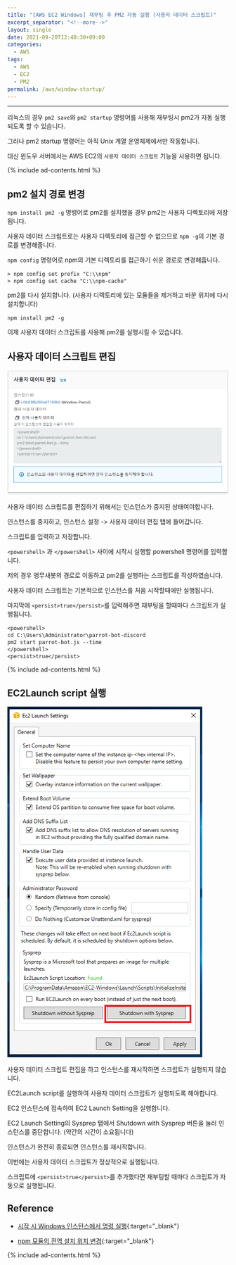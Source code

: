 ```yaml
---
title: "[AWS EC2 Windows] 재부팅 후 PM2 자동 실행 (사용자 데이터 스크립트)"
excerpt_separator: "<!--more-->"
layout: single
date: 2021-09-20T12:40:30+09:00
categories:
  - AWS
tags:
  - AWS
  - EC2
  - PM2
permalink: /aws/window-startup/
---
```

---
리눅스의 경우 `pm2 save`와 `pm2 startup` 명령어를 사용해 재부팅시 pm2가 자동 실행되도록 할 수 있습니다.

그러나 pm2 startup 명령어는 아직 Unix 계열 운영체제에서만 작동합니다.

대신 윈도우 서버에서는 AWS EC2의 `사용자 데이터 스크립트` 기능을 사용하면 됩니다.
<!--more-->

{% include ad-contents.html %}

## pm2 설치 경로 변경

`npm install pm2 -g` 명령어로 pm2를 설치했을 경우 pm2는 사용자 디렉토리에 저장됩니다.

사용자 데이터 스크립트로는 사용자 디렉토리에 접근할 수 없으므로 `npm -g`의 기본 경로를 변경해줍니다.

`npm config` 명령어로 npm의 기본 디렉토리를 접근하기 쉬운 경로로 변경해줍니다.

```
> npm config set prefix "C:\\npm"
> npm config set cache "C:\\npm-cache"
```

pm2를 다시 설치합니다. (사용자 디렉토리에 있는 모듈들을 제거하고 바꾼 위치에 다시 설치합니다)

```
npm install pm2 -g
```

이제 사용자 데이터 스크립트를 사용해 pm2를 실행시킬 수 있습니다.

## 사용자 데이터 스크립트 편집

![User Data Script](/assets/post-images/window-startup/user-data.png)

사용자 데이터 스크립트를 편집하기 위해서는 인스턴스가 중지된 상태여야합니다.

인스턴스를 중지하고, 인스턴스 설정 -> 사용자 데이터 편집 탭에 들어갑니다.

스크립트를 입력하고 저장합니다.

`<powershell>` 과 `</powershell>` 사이에 시작시 실행할 powershell 명령어를 입력합니다.

저의 경우 앵무새봇의 경로로 이동하고 pm2를 실행하는 스크립트를 작성하였습니다.

사용자 데이터 스크립트는 기본적으로 인스턴스를 처음 시작할때에만 실행됩니다.

마지막에 `<persist>true</persist>`를 입력해주면 재부팅을 할때마다 스크립트가 실행됩니다.

```
<powershell>
cd C:\Users\Administrator\parrot-bot-discord
pm2 start parrot-bot.js --time
</powershell>
<persist>true</persist>
```

{% include ad-contents.html %}

## EC2Launch script 실행

![User Data Script](/assets/post-images/window-startup/ec2-launch-setting.png)

사용자 데이터 스크립트 편집을 하고 인스턴스를 재시작하면 스크립트가 실행되지 않습니다.

EC2Launch script를 실행하여 사용자 데이터 스크립트가 실행되도록 해야합니다.

EC2 인스턴스에 접속하여 EC2 Launch Setting을 실행합니다.

EC2 Launch Setting의 Sysprep 탭에서 Shutdown with Sysprep 버튼을 눌러 인스턴스를 중단합니다. (약간의 시간이 소요됩니다)

인스턴스가 완전히 종료되면 인스턴스를 재시작합니다.

이번에는 사용자 데이터 스크립트가 정상적으로 실행됩니다.

스크립트에 `<persist>true</persist>`를 추가했다면 재부팅할 때마다 스크립트가 자동으로 실행됩니다.

## Reference

* [시작 시 Windows 인스턴스에서 명령 실행](https://docs.aws.amazon.com/ko_kr/AWSEC2/latest/WindowsGuide/ec2-windows-user-data.html){:target="_blank"}

* [npm 모듈의 전역 설치 위치 변경](https://soooprmx.com/npm-%EB%AA%A8%EB%93%88%EC%9D%98-%EC%A0%84%EC%97%AD-%EC%84%A4%EC%B9%98-%EC%9C%84%EC%B9%98-%EB%B3%80%EA%B2%BD/){:target="_blank"}

{% include ad-contents.html %}